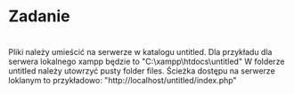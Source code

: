 # Zadanie
#
Pliki należy umieścić na serwerze w katalogu untitled. Dla przykładu dla serwera lokalnego
xampp będzie to "C:\xampp\htdocs\untitled\"
W folderze untitled należy utowrzyć pusty folder files.
Ścieżka dostępu na serwerze loklanym to przykładowo: "http://localhost/untitled/index.php"

